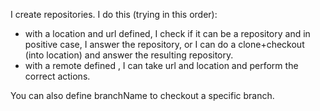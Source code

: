 I create repositories. 
I do this (trying in this order):

- with a location and url defined, I check if it can be a repository and in positive case, I answer the repository, or I can do a clone+checkout (into location) and answer the resulting repository.
- with a remote defined , I can take url and location and perform the correct actions.

You can also define  branchName to checkout a specific branch.